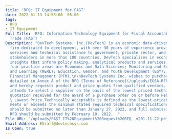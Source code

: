 ```yaml
---
title: 'RFQ: IT Equipment for FAST'
date: 2022-01-13 14:58:00 -05:00
tags:
- RFQ
- IT Equipment
Full Title: 'RFQ: Information Technology Equipment for Fiscal Accountability and Sustainable
  Trade (FAST) '
Description: "DevTech Systems, Inc.(DevTech) is an economic data-driven consulting
  firm dedicated to development, with over 30 years of experience providing advisory
  services and technical assistance to government, private sector, and civil society
  stakeholders in more than 100 countries. DevTech specializes in economics and data-driven
  insights that inform policy making, analytical products and services. DevTech’s
  four practice areas are Economic and Data Sciences; Monitoring and Evaluation, Research
  and Learning (MERL); Education, Gender, and Youth Development (EGY); and Public
  Financial Management (PFM).\n\nDevTech Systems Inc. wishes to purchase the items/services
  detailed in Annex A of the RFQ [Terms of Reference](/uploads/EGSA-RFP%206.25.2021.PNG)
  and hereby requests product and price quotes from qualified vendors. \n\nDevTech
  intends to select a supplier on the basis of the lowest priced technically acceptable
  quotation received for the award of a purchase order on or before February 15, 2022.
  \ Lowest Price Technically Acceptable is defined as the lowest-priced offer which
  meets or exceeds the minimum stated required technical specifications.\n \nQuestions
  should be submitted no later than January 27, 2022, and full submissions to the
  RFQ should be submitted by February 10, 2022.  "
File URL: "/uploads/FAST_IT%20Equipment%20Request%20RFQ__v201.11.22.pdf"
Email Address: EGraff@devtechsys.com
Is Open: true
---
```


